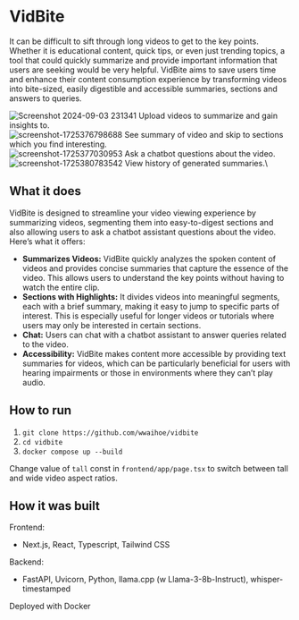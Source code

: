 # VidBite
It can be difficult to sift through long videos to get to the key points. 
Whether it is educational content, quick tips, or even just trending topics, a tool that could quickly summarize and provide important information that users are seeking would be very helpful. 
VidBite aims to save users time and enhance their content consumption experience by transforming videos into bite-sized, easily digestible and accessible summaries, sections and answers to queries.

![Screenshot 2024-09-03 231341](https://github.com/user-attachments/assets/d4f4bdf9-806d-48c4-9454-fba329ee773f)
Upload videos to summarize and gain insights to.\
![screenshot-1725376798688](https://github.com/user-attachments/assets/84da9bc3-2e55-46c8-be9d-9bf1b49f4c85)
See summary of video and skip to sections which you find interesting.\
![screenshot-1725377030953](https://github.com/user-attachments/assets/a96e2b06-9aca-45dc-9d42-1e5203999463)
Ask a chatbot questions about the video.\
![screenshot-1725380783542](https://github.com/user-attachments/assets/803f3393-8abc-4414-9c54-771be1d63b3d)
View history of generated summaries.\

## What it does
VidBite is designed to streamline your video viewing experience by summarizing videos, segmenting them into easy-to-digest sections and also allowing users to ask a chatbot assistant questions about the video. 
Here’s what it offers: 
- **Summarizes Videos:** VidBite quickly analyzes the spoken content of videos and provides concise summaries that capture the essence of the video. This allows users to understand the key points without having to watch the entire clip.
- **Sections with Highlights:** It divides videos into meaningful segments, each with a brief summary, making it easy to jump to specific parts of interest. This is especially useful for longer videos or tutorials where users may only be interested in certain sections.
- **Chat:** Users can chat with a chatbot assistant to answer queries related to the video.
- **Accessibility:** VidBite makes content more accessible by providing text summaries for videos, which can be particularly beneficial for users with hearing impairments or those in environments where they can’t play audio.

## How to run
1. `git clone https://github.com/wwaihoe/vidbite`
2. `cd vidbite`
3. `docker compose up --build`

Change value of `tall` const in `frontend/app/page.tsx` to switch between tall and wide video aspect ratios.

## How it was built
Frontend:
- Next.js, React, Typescript, Tailwind CSS

Backend:
- FastAPI, Uvicorn, Python, llama.cpp (w Llama-3-8b-Instruct), whisper-timestamped 

Deployed with Docker
